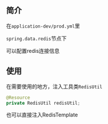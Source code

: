 ## 简介
在`application-dev/prod.yml`里

`spring.data.redis`节点下

可以配置redis连接信息

## 使用
在需要使用的地方，注入工具类`RedisUtil`
```java
@Resource
private RedisUtil redisUtil;
```
也可以直接注入RedisTemplate
